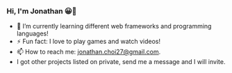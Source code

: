 ### Hi, I'm Jonathan 😀👋

- 🌱 I’m currently learning different web frameworks and programming languages!
- ⚡ Fun fact: I love to play games and watch videos!
- 📫 How to reach me: jonathan.choi27@gmail.com.
- I got other projects listed on private, send me a message and I will invite.
